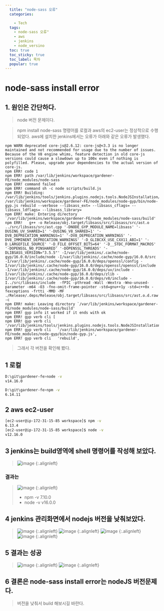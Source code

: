 ```yaml
---
  title: "node-sass 오류"
  categories:

    - Tech
  tags: 
    - node-sass 오류"
    - aws
    - jenkins
    - node_versino
  toc: true
  toc_sticky: true
  toc_label: 목차
  popular: true
---
```

# node-sass install error

## 1. 원인은 간단하다.

> node 버전 문제이다.

> npm install node-sass 명령어를 로컬과 aws의 ec2-user는 정상적으로 수행 되었다.
> aws에 설치한 jenkins에서는 오류가 아래와 같은 오류가 발생했다.

```
npm WARN deprecated core-js@2.6.12: core-js@<3.3 is no longer maintained and not recommended for usage due to the number of issues. Because of the V8 engine whims, feature detection in old core-js versions could cause a slowdown up to 100x even if nothing is polyfilled. Please, upgrade your dependencies to the actual version of core-js.
npm ERR! code 1
npm ERR! path /var/lib/jenkins/workspace/gardener-FE/node_modules/node-sass
npm ERR! command failed
npm ERR! command sh -c node scripts/build.js
npm ERR! Building: /var/lib/jenkins/tools/jenkins.plugins.nodejs.tools.NodeJSInstallation/16.0.0/bin/node /var/lib/jenkins/workspace/gardener-FE/node_modules/node-gyp/bin/node-gyp.js rebuild --verbose --libsass_ext= --libsass_cflags= --libsass_ldflags= --libsass_library=
npm ERR! make: Entering directory `/var/lib/jenkins/workspace/gardener-FE/node_modules/node-sass/build'
npm ERR!   g++ -o Release/obj.target/libsass/src/libsass/src/ast.o ../src/libsass/src/ast.cpp '-DNODE_GYP_MODULE_NAME=libsass' '-DUSING_UV_SHARED=1' '-DUSING_V8_SHARED=1' '-DV8_DEPRECATION_WARNINGS=1' '-DV8_DEPRECATION_WARNINGS' '-DV8_IMMINENT_DEPRECATION_WARNINGS' '-D_GLIBCXX_USE_CXX11_ABI=1' '-D_LARGEFILE_SOURCE' '-D_FILE_OFFSET_BITS=64' '-D__STDC_FORMAT_MACROS' '-DOPENSSL_NO_PINSHARED' '-DOPENSSL_THREADS' '-DLIBSASS_VERSION="3.5.5"' -I/var/lib/jenkins/.cache/node-gyp/16.0.0/include/node -I/var/lib/jenkins/.cache/node-gyp/16.0.0/src -I/var/lib/jenkins/.cache/node-gyp/16.0.0/deps/openssl/config -I/var/lib/jenkins/.cache/node-gyp/16.0.0/deps/openssl/openssl/include -I/var/lib/jenkins/.cache/node-gyp/16.0.0/deps/uv/include -I/var/lib/jenkins/.cache/node-gyp/16.0.0/deps/zlib -I/var/lib/jenkins/.cache/node-gyp/16.0.0/deps/v8/include -I../src/libsass/include  -fPIC -pthread -Wall -Wextra -Wno-unused-parameter -m64 -O3 -fno-omit-frame-pointer -std=gnu++1y -std=c++0x -fexceptions -frtti -MMD -MF ./Release/.deps/Release/obj.target/libsass/src/libsass/src/ast.o.d.raw   -c
npm ERR! make: Leaving directory `/var/lib/jenkins/workspace/gardener-FE/node_modules/node-sass/build'
npm ERR! gyp info it worked if it ends with ok
npm ERR! gyp verb cli [
npm ERR! gyp verb cli   '/var/lib/jenkins/tools/jenkins.plugins.nodejs.tools.NodeJSInstallation/16.0.0/bin/node',
npm ERR! gyp verb cli   '/var/lib/jenkins/workspace/gardener-FE/node_modules/node-gyp/bin/node-gyp.js',
npm ERR! gyp verb cli   'rebuild',
```
> 그래서 각 버전을 확인해 봤다.
## 1 로컬
  ```bash
  D:\git\gardener-fe>node -v
  v14.16.0

  D:\git\gardener-fe>npm -v
  6.14.11
  ```
## 2 aws ec2-user 
  ```bash
  [ec2-user@ip-172-31-15-85 workspace]$ npm -v
  6.13.4
  [ec2-user@ip-172-31-15-85 workspace]$ node -v
  v12.16.0
  ```
## 3 jenkins는 build영역에 shell 명령어를 작성해 보았다.
  
> ![image](https://user-images.githubusercontent.com/7609848/117032627-9850b080-ad3c-11eb-9080-e0839e47d1f9.png) {:.alignleft}
   
 ### 결과는 
 > ![image](https://user-images.githubusercontent.com/7609848/117032822-c504c800-ad3c-11eb-90ea-e94e9ffb49bf.png) {:.alignleft}
 >  + npm -v
 >   7.10.0
 >   + node -v
 >   v16.0.0
   
## 4 jenkins 관리화면에서 nodejs 버전을 낮춰보았다.
> ![image](https://user-images.githubusercontent.com/7609848/117033214-1d3bca00-ad3d-11eb-8c17-d4ab6f5f6b60.png) {:.alignleft}
> ![image](https://user-images.githubusercontent.com/7609848/117033491-5f650b80-ad3d-11eb-99db-2e7cf1fdcb71.png) {:.alignleft}
> ![image](https://user-images.githubusercontent.com/7609848/117033569-73a90880-ad3d-11eb-9f0e-aa10ce6a3dcb.png) {:.alignleft}
> ![image](https://user-images.githubusercontent.com/7609848/117033621-81f72480-ad3d-11eb-943d-bb6d0026802c.png) {:.alignleft}

## 5 결과는 성공
> ![image](https://user-images.githubusercontent.com/7609848/117033744-a521d400-ad3d-11eb-9225-c56503ec8816.png) {:.alignleft}
> ![image](https://user-images.githubusercontent.com/7609848/117033802-b1a62c80-ad3d-11eb-911b-a07983d46300.png) {:.alignleft}

## 6 결론은 node-sass install error는 nodeJS 버전문제다.
> 버전을 낮춰서 build 해보시길 바란다.




